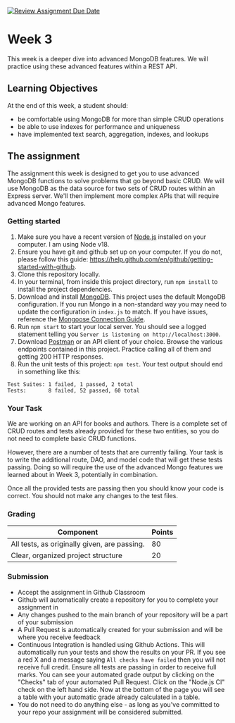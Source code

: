 [![Review Assignment Due Date](https://classroom.github.com/assets/deadline-readme-button-24ddc0f5d75046c5622901739e7c5dd533143b0c8e959d652212380cedb1ea36.svg)](https://classroom.github.com/a/Fgxp7zNA)
# Week 3

This week is a deeper dive into advanced MongoDB features. We will practice using these advanced features within a REST API.

## Learning Objectives

At the end of this week, a student should:
- be comfortable using MongoDB for more than simple CRUD operations
- be able to use indexes for performance and uniqueness
- have implemented text search, aggregation, indexes, and lookups 

## The assignment

The assignment this week is designed to get you to use advanced MongoDB functions to solve problems that go beyond basic CRUD. We will use MongoDB as the data source for two sets of CRUD routes within an Express server. We'll then implement more complex APIs that will require advanced Mongo features.

### Getting started

1. Make sure you have a recent version of [Node.js](https://nodejs.org/en/download/) installed on your computer. I am using Node v18.
2. Ensure you have git and github set up on your computer. If you do not, please follow this guide: https://help.github.com/en/github/getting-started-with-github.
3. Clone this repository locally. 
4. In your terminal, from inside this project directory, run `npm install` to install the project dependencies.
5. Download and install [MongoDB](https://www.mongodb.com/try/download/community). This project uses the default MongoDB configuration. If you run Mongo in a non-standard way you may need to update the configuration in `index.js` to match. If you have issues, reference the [Mongoose Connection Guide](https://mongoosejs.com/docs/connections.html).
6. Run `npm start` to start your local server. You should see a logged statement telling you `Server is listening on http://localhost:3000`.
7. Download [Postman](https://www.postman.com/) or an API client of your choice. Browse the various endpoints contained in this project. Practice calling all of them and getting 200 HTTP responses.
8. Run the unit tests of this project: `npm test`. Your test output should end in something like this:
```
Test Suites: 1 failed, 1 passed, 2 total
Tests:       8 failed, 52 passed, 60 total
```

### Your Task

We are working on an API for books and authors. There is a complete set of CRUD routes and tests already provided for these two entities, so you do not need to complete basic CRUD functions.

However, there are a number of tests that are currently failing. Your task is to write the additional route, DAO, and model code that will get these tests passing. Doing so will require the use of the advanced Mongo features we learned about in Week 3, potentially in combination.

Once all the provided tests are passing then you should know your code is correct. You should not make any changes to the test files.


### Grading

Component | Points
--------- | --------
All tests, as originally given, are passing. | 80
Clear, organized project structure | 20

### Submission

- Accept the assignment in Github Classroom
- Github will automatically create a repository for you to complete your assignment in
- Any changes pushed to the main branch of your repository will be a part of your submission
- A Pull Request is automatically created for your submission and will be where you receive feedback
- Continuous Integration is handled using Github Actions. This will automatically run your tests and show the results on your PR. If you see a red X and a message saying `All checks have failed` then you will not receive full credit. Ensure all tests are passing in order to receive full marks. You can see your automated grade output by clicking on the "Checks" tab of your automated Pull Request. Click on the "Node.js CI" check on the left hand side. Now at the bottom of the page you will see a table with your automatic grade already calculated in a table.
- You do not need to do anything else - as long as you've committed to your repo your assignment will be considered submitted.